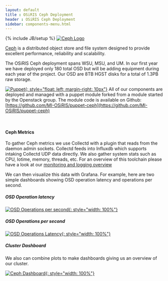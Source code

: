 ```yaml
---
layout: default
title : OSiRIS Ceph Deployment
header : OSiRIS Ceph Deployment
sidebar: components-menu.html
---
```

{% include JB/setup %}
[![Ceph Logo]({{IMAGE_PATH}}/logos/ceph.png)](http://www.ceph.com)

[Ceph](http://www.ceph.com) is a distributed object store and file system designed to provide excellent performance, reliability and scalability.  

The OSiRIS Ceph deployment spans WSU, MSU, and UM.  In our first year we have deployed only 180 total OSD but will be adding equipment during each year of the project.  Our OSD are 8TB HGST disks for a total of 1.3PB raw storage.

[![Puppet]({{IMAGE_PATH}}/logos/puppet_logo.png){: style="float: left; margin-right: 10px"}]({{IMAGE_PATH}}/grafana/Collect-Grafana-Ceph-osd-op.png)
All of our components are deployed and managed with a puppet module forked from a module started by the Openstack group.  The module code is available on Github: [https://github.com/MI-OSiRIS/puppet-ceph](https://github.com/MI-OSiRIS/puppet-ceph)

<br />

#### Ceph Metrics 

To gather Ceph metrics we use Collectd with a plugin that reads from the daemon admin sockets.  Collectd feeds into Influxdb which supports intaking Collectd UDP data directly.  We also gather system stats such as CPU, Iotime, memory, threads, etc.  For an overview of this toolchain please have a look at our [monitoring and logging overview](/components/monitoring.html)

We can then visualize this data with Grafana.  For example, here are two simple dashboards showing OSD operation latency and operations per second.

##### OSD Operation latency
[![OSD Operations per second]({{IMAGE_PATH}}/grafana/Collectd-Grafana-Ceph-osd-op-latency.png){: style="width: 100%"}]({{IMAGE_PATH}}/grafana/Collectd-Grafana-Ceph-osd-op-latency.png)

##### OSD Operations per second
[![OSD Operations Latency]({{IMAGE_PATH}}/grafana/Collectd-Grafana-Ceph-osd-op.png){: style="width: 100%"}]({{IMAGE_PATH}}/grafana/Collectd-Grafana-Ceph-osd-op.png)



##### Cluster Dashboard

We also can combine plots to make dashboards giving us an overview of our cluster.


[![Ceph Dashboard]({{IMAGE_PATH}}/grafana/Collectd-Grafana-Ceph-Overview.png){: style="width: 100%"}]({{IMAGE_PATH}}/grafana/Collectd-Grafana-Ceph-Overview.png)


